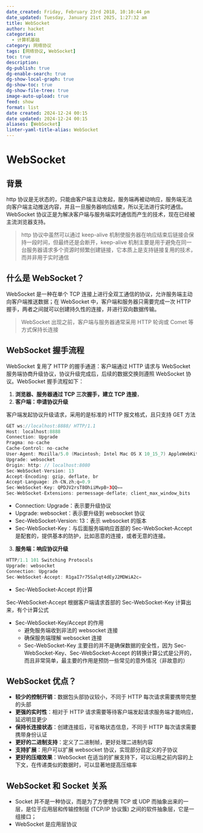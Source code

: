 ```yaml
---
date_created: Friday, February 23rd 2018, 10:10:44 pm
date_updated: Tuesday, January 21st 2025, 1:27:32 am
title: WebSocket
author: hacket
categories:
  - 计算机基础
category: 网络协议
tags: [网络协议, WebSocket]
toc: true
description: 
dg-publish: true
dg-enable-search: true
dg-show-local-graph: true
dg-show-toc: true
dg-show-file-tree: true
image-auto-upload: true
feed: show
format: list
date created: 2024-12-24 00:15
date updated: 2024-12-24 00:15
aliases: [WebSocket]
linter-yaml-title-alias: WebSocket
---
```


# WebSocket

## 背景

http 协议是无状态的，只能由客户端主动发起，服务端再被动响应，服务端无法向客户端主动推送内容，并且一旦服务器响应结束，所以无法进行实时通信。WebSocket 协议正是为解决客户端与服务端实时通信而产生的技术，现在已经被主流浏览器支持。

> http 协议中虽然可以通过 keep-alive 机制使服务器在响应结束后链接会保持一段时间，但最终还是会断开，keep-alive 机制主要是用于避免在同一台服务器请求多个资源时频繁创建链接，它本质上是支持链接复用的技术，而并非用于实时通信

## 什么是 WebSocket？

WebSocket 是一种在单个 TCP 连接上进行全双工通信的协议，允许服务端主动向客户端推送数据；在 WebSocket 中，客户端和服务器只需要完成一次 HTTP 握手，两者之间就可以创建持久性的连接，并进行双向数据传输。

> WebSocket 出现之前，客户端与服务器通常采用 HTTP 轮询或 Comet 等方式保持长连接

## WebSocket 握手流程

WebSocket 复用了 HTTP 的握手通道：客户端通过 HTTP 请求与 WebSocket 服务端协商升级协议，协议升级完成后，后续的数据交换则遵照 WebSocket 协议。WebSocket 握手流程如下：

1. **浏览器、服务器通过 TCP 三次握手，建立 TCP 连接**，
2. **客户端：申请协议升级**

客户端发起协议升级请求，采用的是标准的 HTTP 报文格式，且只支持 GET 方法

```kotlin
GET ws://localhost:8888/ HTTP/1.1
Host: localhost:8888
Connection: Upgrade
Pragma: no-cache
Cache-Control: no-cache
User-Agent: Mozilla/5.0 (Macintosh; Intel Mac OS X 10_15_7) AppleWebKit/537.36 (KHTML, like Gecko) Chrome/92.0.4515.159 Safari/537.36
Upgrade: websocket
Origin: http: // localhost:8080
Sec-WebSocket-Version: 13
Accept-Encoding: gzip, deflate, br
Accept-Language: zh-CN,zh;q=0.9
Sec-WebSocket-Key: QPDJV2rsT8OhiiMvpB+3QQ==
Sec-WebSocket-Extensions: permessage-deflate; client_max_window_bits
```

- Connection: Upgrade：表示要升级协议
- Upgrade: websocket：表示要升级到 websocket 协议
- Sec-WebSocket-Version: 13：表示 websocket 的版本
- Sec-WebSocket-Key：与后面服务端响应首部的 Sec-WebSocket-Accept 是配套的，提供基本的防护，比如恶意的连接，或者无意的连接。

3. **服务端：响应协议升级**

```kotlin
HTTP/1.1 101 Switching Protocols
Upgrade: websocket
Connection: Upgrade
Sec-WebSocket-Accept: R1gaI7r75Salqt4dEyJ2MDWiA2c=
```

- Sec-WebSocket-Accept 的计算

Sec-WebSocket-Accept 根据客户端请求首部的 Sec-WebSocket-Key 计算出来，有个计算公式

- Sec-WebSocket-Key/Accept 的作用
  - 避免服务端收到非法的 websocket 连接
  - 确保服务端理解 websocket 连接
  - Sec-WebSocket-Key 主要目的并不是确保数据的安全性，因为 Sec-WebSocket-Key、Sec-WebSocket-Accept 的转换计算公式是公开的，而且非常简单，最主要的作用是预防一些常见的意外情况（非故意的）

## WebSocket 优点？

- **较少的控制开销**：数据包头部协议较小，不同于 HTTP 每次请求需要携带完整的头部
- **更强的实时性**：相对于 HTTP 请求需要等待客户端发起请求服务端才能响应，延迟明显更少
- **保持长连接状态**：创建连接后，可省略状态信息，不同于 HTTP 每次请求需要携带身份认证
- **更好的二进制支持**：定义了二进制帧，更好处理二进制内容
- **支持扩展**：用户可以扩展 websocket 协议，实现部分自定义的子协议
- **更好的压缩效果**：WebSocket 在适当的扩展支持下，可以沿用之前内容的上下文，在传递类似的数据时，可以显著地提高压缩率

## WebSocket 和 Socket 关系

- Socket 并不是一种协议，而是为了方便使用 TCP 或 UDP 而抽象出来的一层，是位于应用层和传输控制层 (TCP/IP 协议簇) 之间的软件抽象层，它是一组接口；
- WebSocket 是应用层协议
